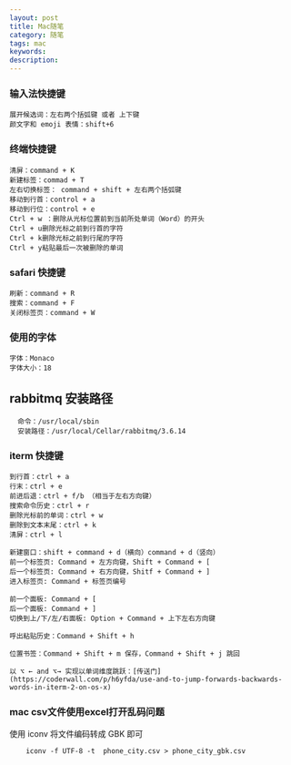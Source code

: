 ```yaml
---
layout: post
title: Mac随笔
category: 随笔
tags: mac
keywords:
description:
---
```


### 输入法快捷键

    展开候选词：左右两个括弧键 或者 上下键
    颜文字和 emoji 表情：shift+6

### 终端快捷键

    清屏：command + K
    新建标签：commad + T
    左右切换标签： command + shift + 左右两个括弧键
    移动到行首：control + a
    移动到行位：control + e
    Ctrl + w ：删除从光标位置前到当前所处单词（Word）的开头
    Ctrl + u删除光标之前到行首的字符
    Ctrl + k删除光标之前到行尾的字符
    Ctrl + y粘贴最后一次被删除的单词

### safari 快捷键

    刷新：command + R
    搜索：command + F
    关闭标签页：command + W

### 使用的字体

    字体：Monaco
    字体大小：18

## rabbitmq 安装路径

      命令：/usr/local/sbin
      安装路径：/usr/local/Cellar/rabbitmq/3.6.14

### iterm 快捷键

    到行首：ctrl + a
    行末：ctrl + e
    前进后退：ctrl + f/b （相当于左右方向键）
    搜索命令历史：ctrl + r
    删除光标前的单词：ctrl + w
    删除到文本末尾：ctrl + k
    清屏：ctrl + l

    新建窗口：shift + command + d（横向）command + d（竖向）
    前一个标签页: Command + 左方向键，Shift + Command + [
    后一个标签页: Command + 右方向键，Shitf + Command + ]
    进入标签页: Command + 标签页编号

    前一个面板: Command + [
    后一个面板: Command + ]
    切换到上/下/左/右面板: Option + Command + 上下左右方向键

    呼出粘贴历史：Command + Shift + h

    位置书签：Command + Shift + m 保存，Command + Shift + j 跳回

    以 ⌥ ← and ⌥→ 实现以单词维度跳跃：[传送门](https://coderwall.com/p/h6yfda/use-and-to-jump-forwards-backwards-words-in-iterm-2-on-os-x)

### mac csv文件使用excel打开乱码问题

使用 iconv 将文件编码转成 GBK 即可

        iconv -f UTF-8 -t  phone_city.csv > phone_city_gbk.csv    
